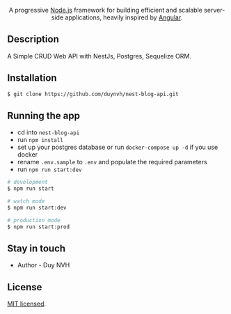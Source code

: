  <p align="center">A progressive <a href="http://nodejs.org" target="blank">Node.js</a> framework for building efficient and scalable server-side applications, heavily inspired by <a href="https://angular.io" target="blank">Angular</a>.
 </p>

## Description
A Simple CRUD Web API with NestJs, Postgres, Sequelize ORM. 

## Installation

```bash
$ git clone https://github.com/duynvh/nest-blog-api.git
```

## Running the app

- cd into `nest-blog-api`
- run `npm install`
- set up your postgres database or run `docker-compose up -d` if you use docker
- rename `.env.sample` to `.env` and populate the required parameters
- run `npm run start:dev`

```bash
# development
$ npm run start

# watch mode
$ npm run start:dev

# production mode
$ npm run start:prod
```


## Stay in touch

- Author - Duy NVH

## License
[MIT licensed](LICENSE).
